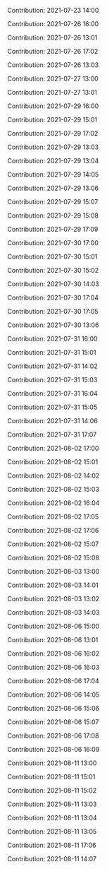Contribution: 2021-07-23 14:00

Contribution: 2021-07-26 16:00

Contribution: 2021-07-26 13:01

Contribution: 2021-07-26 17:02

Contribution: 2021-07-26 13:03

Contribution: 2021-07-27 13:00

Contribution: 2021-07-27 13:01

Contribution: 2021-07-29 16:00

Contribution: 2021-07-29 15:01

Contribution: 2021-07-29 17:02

Contribution: 2021-07-29 13:03

Contribution: 2021-07-29 13:04

Contribution: 2021-07-29 14:05

Contribution: 2021-07-29 13:06

Contribution: 2021-07-29 15:07

Contribution: 2021-07-29 15:08

Contribution: 2021-07-29 17:09

Contribution: 2021-07-30 17:00

Contribution: 2021-07-30 15:01

Contribution: 2021-07-30 15:02

Contribution: 2021-07-30 14:03

Contribution: 2021-07-30 17:04

Contribution: 2021-07-30 17:05

Contribution: 2021-07-30 13:06

Contribution: 2021-07-31 16:00

Contribution: 2021-07-31 15:01

Contribution: 2021-07-31 14:02

Contribution: 2021-07-31 15:03

Contribution: 2021-07-31 16:04

Contribution: 2021-07-31 15:05

Contribution: 2021-07-31 14:06

Contribution: 2021-07-31 17:07

Contribution: 2021-08-02 17:00

Contribution: 2021-08-02 15:01

Contribution: 2021-08-02 14:02

Contribution: 2021-08-02 15:03

Contribution: 2021-08-02 16:04

Contribution: 2021-08-02 17:05

Contribution: 2021-08-02 17:06

Contribution: 2021-08-02 15:07

Contribution: 2021-08-02 15:08

Contribution: 2021-08-03 13:00

Contribution: 2021-08-03 14:01

Contribution: 2021-08-03 13:02

Contribution: 2021-08-03 14:03

Contribution: 2021-08-06 15:00

Contribution: 2021-08-06 13:01

Contribution: 2021-08-06 16:02

Contribution: 2021-08-06 16:03

Contribution: 2021-08-06 17:04

Contribution: 2021-08-06 14:05

Contribution: 2021-08-06 15:06

Contribution: 2021-08-06 15:07

Contribution: 2021-08-06 17:08

Contribution: 2021-08-06 16:09

Contribution: 2021-08-11 13:00

Contribution: 2021-08-11 15:01

Contribution: 2021-08-11 15:02

Contribution: 2021-08-11 13:03

Contribution: 2021-08-11 13:04

Contribution: 2021-08-11 13:05

Contribution: 2021-08-11 17:06

Contribution: 2021-08-11 14:07

